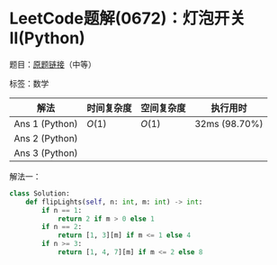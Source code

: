 # LeetCode题解(0672)：灯泡开关II(Python)

题目：[原题链接](https://leetcode-cn.com/problems/bulb-switcher-ii/)（中等）

标签：数学

| 解法           | 时间复杂度 | 空间复杂度 | 执行用时      |
| -------------- | ---------- | ---------- | ------------- |
| Ans 1 (Python) | $O(1)$     | $O(1)$     | 32ms (98.70%) |
| Ans 2 (Python) |            |            |               |
| Ans 3 (Python) |            |            |               |

解法一：

```python
class Solution:
    def flipLights(self, n: int, m: int) -> int:
        if n == 1:
            return 2 if m > 0 else 1
        if n == 2:
            return [1, 3][m] if m <= 1 else 4
        if n >= 3:
            return [1, 4, 7][m] if m <= 2 else 8
```

